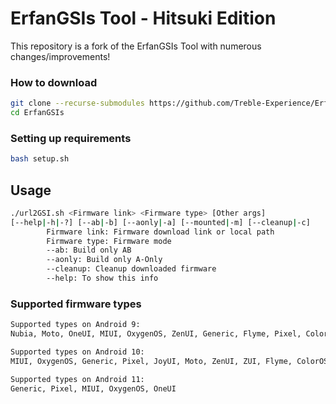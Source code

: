 # ErfanGSIs Tool - Hitsuki Edition

This repository is a fork of the ErfanGSIs Tool with numerous changes/improvements!

### How to download

```bash
git clone --recurse-submodules https://github.com/Treble-Experience/ErfanGSIs-Hitsuki.git ErfanGSIs 
cd ErfanGSIs
```

### Setting up requirements

```bash
bash setup.sh
```

## Usage

```bash
./url2GSI.sh <Firmware link> <Firmware type> [Other args]
[--help|-h|-?] [--ab|-b] [--aonly|-a] [--mounted|-m] [--cleanup|-c]
        Firmware link: Firmware download link or local path
        Firmware type: Firmware mode
        --ab: Build only AB
        --aonly: Build only A-Only
        --cleanup: Cleanup downloaded firmware
        --help: To show this info
```

### Supported firmware types

```bash
Supported types on Android 9:
Nubia, Moto, OneUI, MIUI, OxygenOS, ZenUI, Generic, Flyme, Pixel, ColorOS, ZUI, Xperia, RazerUI, VOS, RogUI

Supported types on Android 10:
MIUI, OxygenOS, Generic, Pixel, JoyUI, Moto, ZenUI, ZUI, Flyme, ColorOS, VOS, OneUI, RogUI, Nubia

Supported types on Android 11:
Generic, Pixel, MIUI, OxygenOS, OneUI
```
